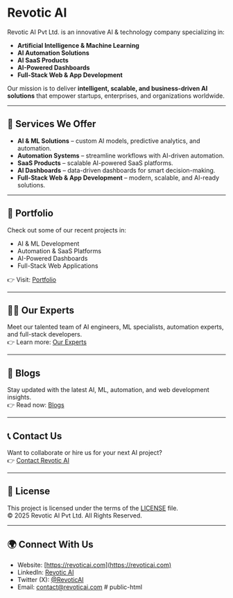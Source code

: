 # Revotic AI

Revotic AI Pvt Ltd. is an innovative AI & technology company specializing in:
- **Artificial Intelligence & Machine Learning**
- **AI Automation Solutions**
- **AI SaaS Products**
- **AI-Powered Dashboards**
- **Full-Stack Web & App Development**

Our mission is to deliver **intelligent, scalable, and business-driven AI solutions** that empower startups, enterprises, and organizations worldwide.

---

## 🌟 Services We Offer
- **AI & ML Solutions** – custom AI models, predictive analytics, and automation.
- **Automation Systems** – streamline workflows with AI-driven automation.
- **SaaS Products** – scalable AI-powered SaaS platforms.
- **AI Dashboards** – data-driven dashboards for smart decision-making.
- **Full-Stack Web & App Development** – modern, scalable, and AI-ready solutions.

---

## 🚀 Portfolio
Check out some of our recent projects in:
- AI & ML Development
- Automation & SaaS Platforms
- AI-Powered Dashboards
- Full-Stack Web Applications

👉 Visit: [Portfolio](https://revoticai.com/portfolio)

---

## 👨‍💻 Our Experts
Meet our talented team of AI engineers, ML specialists, automation experts, and full-stack developers.  
👉 Learn more: [Our Experts](https://revoticai.com/our-experts)

---

## 📖 Blogs
Stay updated with the latest AI, ML, automation, and web development insights.  
👉 Read now: [Blogs](https://revoticai.com/blogs)

---

## 📞 Contact Us
Want to collaborate or hire us for your next AI project?  
👉 [Contact Revotic AI](https://revoticai.com/contact)

---

## 📜 License
This project is licensed under the terms of the [LICENSE](LICENSE) file.  
© 2025 Revotic AI Pvt Ltd. All Rights Reserved.

---

## 🌍 Connect With Us
- Website: [https://revoticai.com](https://revoticai.com)
- LinkedIn: [Revotic AI](https://linkedin.com)
- Twitter (X): [@RevoticAI](https://twitter.com)
- Email: contact@revoticai.com
#   p u b l i c - h t m l 
 
 
